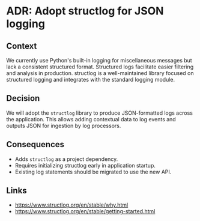 # ADR: Adopt structlog for JSON logging

## Context
We currently use Python's built-in logging for miscellaneous messages but lack a consistent structured format. Structured logs facilitate easier filtering and analysis in production. structlog is a well-maintained library focused on structured logging and integrates with the standard logging module.

## Decision
We will adopt the `structlog` library to produce JSON-formatted logs across the application. This allows adding contextual data to log events and outputs JSON for ingestion by log processors.

## Consequences
- Adds `structlog` as a project dependency.
- Requires initializing structlog early in application startup.
- Existing log statements should be migrated to use the new API.

## Links
- https://www.structlog.org/en/stable/why.html
- https://www.structlog.org/en/stable/getting-started.html
